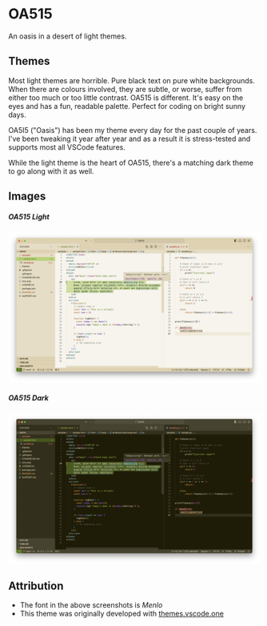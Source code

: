 # OA515
An oasis in a desert of light themes.

## Themes
Most light themes are horrible. Pure black text on pure white backgrounds. When there are colours involved, they are subtle, or worse, suffer from either too much or too little contrast. OA515 is different. It's easy on the eyes and has a fun, readable palette. Perfect for coding on bright sunny days.

OA5I5 ("Oasis") has been my theme every day for the past couple of years. I've been tweaking it year after year and as a result it is stress-tested and supports most all VSCode features.

While the light theme is the heart of OA515, there's a matching dark theme to go along with it as well.

## Images

##### OA515 Light
![OA515 Light Theme](./images/OA515-light.png)

##### OA515 Dark
![OA515 Dark Theme](./images/OA515-dark.png)

## Attribution

- The font in the above screenshots is *Menlo*
- This theme was originally developed with [themes.vscode.one](themes.vscode.one)

